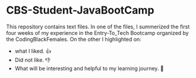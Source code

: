 # CBS-Student-JavaBootCamp

This repository contains text files. In one of the files, I summerized the first four weeks of my experience in the 
Entry-To_Tech Bootcamp organized by the CodingBlackFemales. On the other I highlighted on:
  -  what I liked. :+1:
  -  Did not like. :-1:
  -  What will be interesting and helpful to my learning journey. :rocket:
